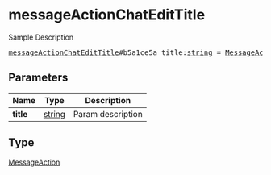 # messageActionChatEditTitle

Sample Description

<pre>
<a href="../constructor/messageActionChatEditTitle.md">messageActionChatEditTitle</a>#b5a1ce5a title:<a href="../type/string.md">string</a> = <a href="../type/MessageAction.md">MessageAction</a>;
</pre>
## Parameters

| Name | Type | Description |
|------|:----:|-------------|
| **title** | <a href="../type/string.md">string</a> | Param description |

## Type

<a href="../type/MessageAction.md">MessageAction</a>
